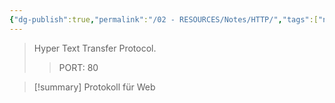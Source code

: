 ```yaml
---
{"dg-publish":true,"permalink":"/02 - RESOURCES/Notes/HTTP/","tags":["netzwerk/protocol"],"noteIcon":"","updated":"2024-10-17T20:20:59.159+02:00"}
---
```


> Hyper Text Transfer Protocol.
>> PORT: 80

>[!summary] 
>Protokoll für Web 